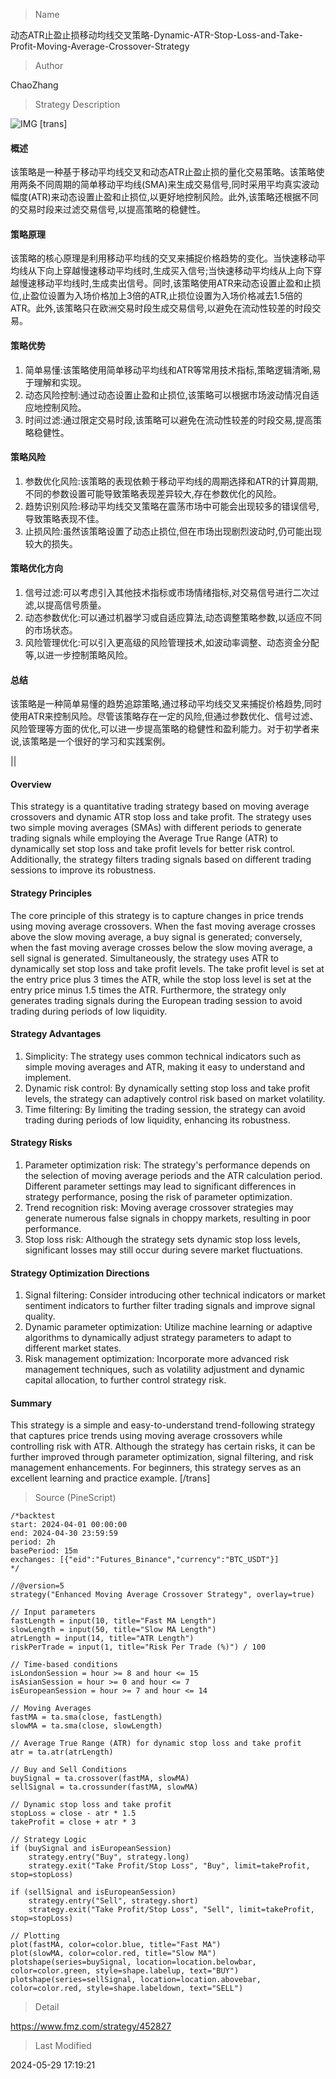 
> Name

动态ATR止盈止损移动均线交叉策略-Dynamic-ATR-Stop-Loss-and-Take-Profit-Moving-Average-Crossover-Strategy

> Author

ChaoZhang

> Strategy Description

![IMG](https://www.fmz.com/upload/asset/108cea1a191d10e2512.png)
[trans]
#### 概述
该策略是一种基于移动平均线交叉和动态ATR止盈止损的量化交易策略。该策略使用两条不同周期的简单移动平均线(SMA)来生成交易信号,同时采用平均真实波动幅度(ATR)来动态设置止盈和止损位,以更好地控制风险。此外,该策略还根据不同的交易时段来过滤交易信号,以提高策略的稳健性。

#### 策略原理
该策略的核心原理是利用移动平均线的交叉来捕捉价格趋势的变化。当快速移动平均线从下向上穿越慢速移动平均线时,生成买入信号;当快速移动平均线从上向下穿越慢速移动平均线时,生成卖出信号。同时,该策略使用ATR来动态设置止盈和止损位,止盈位设置为入场价格加上3倍的ATR,止损位设置为入场价格减去1.5倍的ATR。此外,该策略只在欧洲交易时段生成交易信号,以避免在流动性较差的时段交易。

#### 策略优势
1. 简单易懂:该策略使用简单移动平均线和ATR等常用技术指标,策略逻辑清晰,易于理解和实现。
2. 动态风险控制:通过动态设置止盈和止损位,该策略可以根据市场波动情况自适应地控制风险。
3. 时间过滤:通过限定交易时段,该策略可以避免在流动性较差的时段交易,提高策略稳健性。

#### 策略风险
1. 参数优化风险:该策略的表现依赖于移动平均线的周期选择和ATR的计算周期,不同的参数设置可能导致策略表现差异较大,存在参数优化的风险。
2. 趋势识别风险:移动平均线交叉策略在震荡市场中可能会出现较多的错误信号,导致策略表现不佳。
3. 止损风险:虽然该策略设置了动态止损位,但在市场出现剧烈波动时,仍可能出现较大的损失。

#### 策略优化方向
1. 信号过滤:可以考虑引入其他技术指标或市场情绪指标,对交易信号进行二次过滤,以提高信号质量。
2. 动态参数优化:可以通过机器学习或自适应算法,动态调整策略参数,以适应不同的市场状态。
3. 风险管理优化:可以引入更高级的风险管理技术,如波动率调整、动态资金分配等,以进一步控制策略风险。

#### 总结
该策略是一种简单易懂的趋势追踪策略,通过移动平均线交叉来捕捉价格趋势,同时使用ATR来控制风险。尽管该策略存在一定的风险,但通过参数优化、信号过滤、风险管理等方面的优化,可以进一步提高策略的稳健性和盈利能力。对于初学者来说,该策略是一个很好的学习和实践案例。

|| 

#### Overview
This strategy is a quantitative trading strategy based on moving average crossovers and dynamic ATR stop loss and take profit. The strategy uses two simple moving averages (SMAs) with different periods to generate trading signals while employing the Average True Range (ATR) to dynamically set stop loss and take profit levels for better risk control. Additionally, the strategy filters trading signals based on different trading sessions to improve its robustness.

#### Strategy Principles
The core principle of this strategy is to capture changes in price trends using moving average crossovers. When the fast moving average crosses above the slow moving average, a buy signal is generated; conversely, when the fast moving average crosses below the slow moving average, a sell signal is generated. Simultaneously, the strategy uses ATR to dynamically set stop loss and take profit levels. The take profit level is set at the entry price plus 3 times the ATR, while the stop loss level is set at the entry price minus 1.5 times the ATR. Furthermore, the strategy only generates trading signals during the European trading session to avoid trading during periods of low liquidity.

#### Strategy Advantages
1. Simplicity: The strategy uses common technical indicators such as simple moving averages and ATR, making it easy to understand and implement.
2. Dynamic risk control: By dynamically setting stop loss and take profit levels, the strategy can adaptively control risk based on market volatility.
3. Time filtering: By limiting the trading session, the strategy can avoid trading during periods of low liquidity, enhancing its robustness.

#### Strategy Risks
1. Parameter optimization risk: The strategy's performance depends on the selection of moving average periods and the ATR calculation period. Different parameter settings may lead to significant differences in strategy performance, posing the risk of parameter optimization.
2. Trend recognition risk: Moving average crossover strategies may generate numerous false signals in choppy markets, resulting in poor performance.
3. Stop loss risk: Although the strategy sets dynamic stop loss levels, significant losses may still occur during severe market fluctuations.

#### Strategy Optimization Directions
1. Signal filtering: Consider introducing other technical indicators or market sentiment indicators to further filter trading signals and improve signal quality.
2. Dynamic parameter optimization: Utilize machine learning or adaptive algorithms to dynamically adjust strategy parameters to adapt to different market states.
3. Risk management optimization: Incorporate more advanced risk management techniques, such as volatility adjustment and dynamic capital allocation, to further control strategy risk.

#### Summary
This strategy is a simple and easy-to-understand trend-following strategy that captures price trends using moving average crossovers while controlling risk with ATR. Although the strategy has certain risks, it can be further improved through parameter optimization, signal filtering, and risk management enhancements. For beginners, this strategy serves as an excellent learning and practice example.
[/trans]



> Source (PineScript)

``` pinescript
/*backtest
start: 2024-04-01 00:00:00
end: 2024-04-30 23:59:59
period: 2h
basePeriod: 15m
exchanges: [{"eid":"Futures_Binance","currency":"BTC_USDT"}]
*/

//@version=5
strategy("Enhanced Moving Average Crossover Strategy", overlay=true)

// Input parameters
fastLength = input(10, title="Fast MA Length")
slowLength = input(50, title="Slow MA Length")
atrLength = input(14, title="ATR Length")
riskPerTrade = input(1, title="Risk Per Trade (%)") / 100

// Time-based conditions
isLondonSession = hour >= 8 and hour <= 15
isAsianSession = hour >= 0 and hour <= 7
isEuropeanSession = hour >= 7 and hour <= 14

// Moving Averages
fastMA = ta.sma(close, fastLength)
slowMA = ta.sma(close, slowLength)

// Average True Range (ATR) for dynamic stop loss and take profit
atr = ta.atr(atrLength)

// Buy and Sell Conditions
buySignal = ta.crossover(fastMA, slowMA)
sellSignal = ta.crossunder(fastMA, slowMA)

// Dynamic stop loss and take profit
stopLoss = close - atr * 1.5
takeProfit = close + atr * 3

// Strategy Logic
if (buySignal and isEuropeanSession)
    strategy.entry("Buy", strategy.long)
    strategy.exit("Take Profit/Stop Loss", "Buy", limit=takeProfit, stop=stopLoss)

if (sellSignal and isEuropeanSession)
    strategy.entry("Sell", strategy.short)
    strategy.exit("Take Profit/Stop Loss", "Sell", limit=takeProfit, stop=stopLoss)

// Plotting
plot(fastMA, color=color.blue, title="Fast MA")
plot(slowMA, color=color.red, title="Slow MA")
plotshape(series=buySignal, location=location.belowbar, color=color.green, style=shape.labelup, text="BUY")
plotshape(series=sellSignal, location=location.abovebar, color=color.red, style=shape.labeldown, text="SELL")

```

> Detail

https://www.fmz.com/strategy/452827

> Last Modified

2024-05-29 17:19:21
